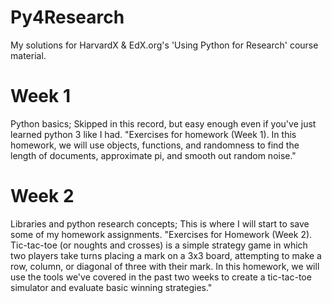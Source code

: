 # Py4Research
My solutions for HarvardX &amp; EdX.org's 'Using Python for Research' course material.

# Week 1
Python basics; Skipped in this record, but easy enough even if you've just learned python 3 like I had.
"Exercises for homework (Week 1). In this homework, we will use objects, functions, and randomness to find the length of documents, approximate pi, and smooth out random noise."

# Week 2
Libraries and python research concepts; This is where I will start to save some of my homework assignments.
"Exercises for Homework (Week 2). Tic-tac-toe (or noughts and crosses) is a simple strategy game in which two players take turns placing a mark on a 3x3 board, attempting to make a row, column, or diagonal of three with their mark. In this homework, we will use the tools we've covered in the past two weeks to create a tic-tac-toe simulator and evaluate basic winning strategies."

